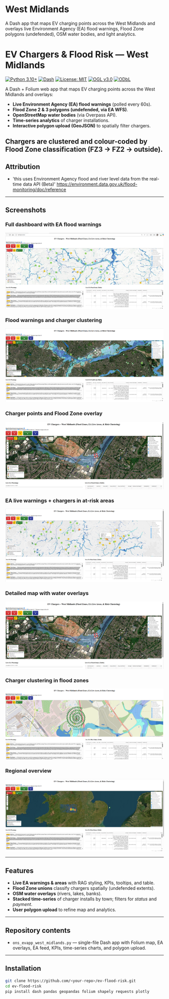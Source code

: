 # West Midlands
A Dash app that maps EV charging points across the West Midlands and overlays live Environment Agency (EA) flood warnings, Flood Zone polygons (undefended), OSM water bodies, and light analytics.
# EV Chargers & Flood Risk — West Midlands


[![Python 3.10+](https://img.shields.io/badge/python-3.10+-blue.svg)](https://www.python.org/)
[![Dash](https://img.shields.io/badge/Dash-2.x-brightgreen.svg)](https://dash.plotly.com/)
[![License: MIT](https://img.shields.io/badge/License-MIT-yellow.svg)](LICENSE)
[![OGL v3.0](https://img.shields.io/badge/Data%20License-OGL--UK--3.0-lightgrey.svg)](http://www.nationalarchives.gov.uk/doc/open-government-licence/version/3/)
[![ODbL](https://img.shields.io/badge/Data%20License-ODbL-orange.svg)](https://www.openstreetmap.org/copyright)

A Dash + Folium web app that maps EV charging points across the West Midlands and overlays:

- **Live Environment Agency (EA) flood warnings** (polled every 60s).  
- **Flood Zone 2 & 3 polygons (undefended, via EA WFS)**.  
- **OpenStreetMap water bodies** (via Overpass API).  
- **Time-series analytics** of charger installations.  
- **Interactive polygon upload (GeoJSON)** to spatially filter chargers.  

Chargers are clustered and colour-coded by Flood Zone classification (FZ3 → FZ2 → outside).
---
## Attribution 
- 'this uses Environment Agency flood and river level data from the real-time data API (Beta)'
   https://environment.data.gov.uk/flood-monitoring/doc/reference
---

## Screenshots

### Full dashboard with EA flood warnings
![Dashboard view](WestMidlands1.png)

### Flood warnings and charger clustering
![Cluster view](WestMidlands2.png)

### Charger points and Flood Zone overlay
![Flood Zone overlay](WestMidlands3.png)

### EA live warnings + chargers in at-risk areas
![EA Warnings](WestMidlands4.png)

### Detailed map with water overlays
![Water overlays](WestMidlands5.png)

### Charger clustering in flood zones
![Clustering](WestMidlands6.png)

### Regional overview
![Regional overview](WestMidlands7.png)

---

## Features
- **Live EA warnings & areas** with RAG styling, KPIs, tooltips, and table.  
- **Flood Zone unions** classify chargers spatially (undefended extents).  
- **OSM water overlays** (rivers, lakes, banks).  
- **Stacked time-series** of charger installs by town; filters for *status* and *payment*.  
- **User polygon upload** to refine map and analytics.  
---

## Repository contents
- `ons_evapp_west_midlands.py` — single-file Dash app with Folium map, EA overlays, EA feed, KPIs, time-series charts, and polygon upload.  
---

## Installation
```bash
git clone https://github.com/<your-repo>/ev-flood-risk.git
cd ev-flood-risk
pip install dash pandas geopandas folium shapely requests plotly



